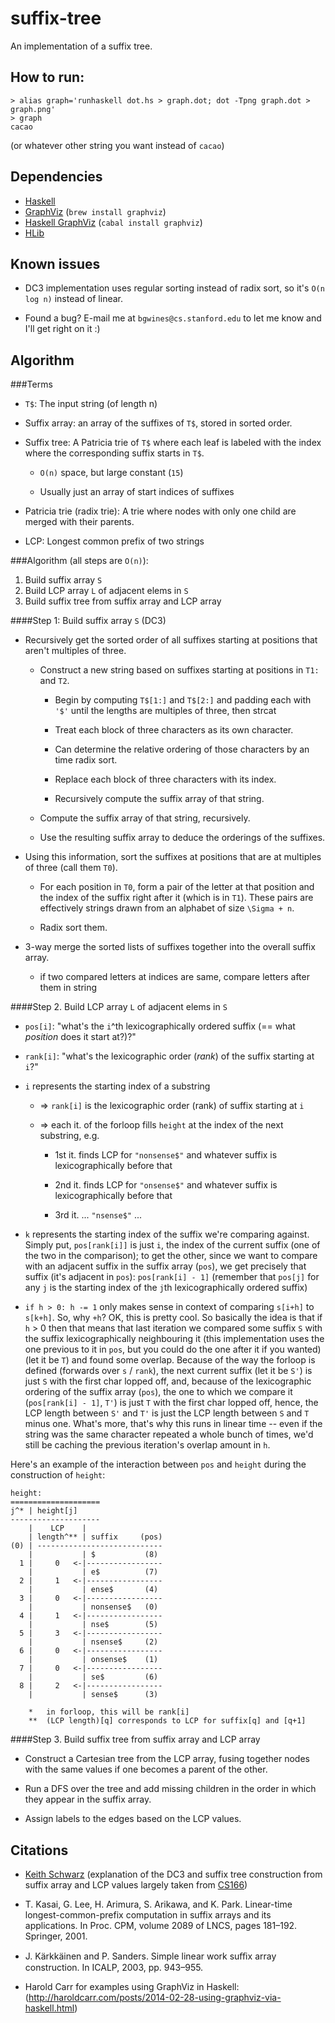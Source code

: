 suffix-tree
===========

An implementation of a suffix tree.

How to run:
-----------

    > alias graph='runhaskell dot.hs > graph.dot; dot -Tpng graph.dot > graph.png'
    > graph
    cacao

(or whatever other string you want instead of `cacao`)

Dependencies
------------

- [Haskell](http://www.haskell.org/haskellwiki/Haskell)
- [GraphViz](http://graphviz.org/) (`brew install graphviz`)
- [Haskell GraphViz](https://hackage.haskell.org/package/graphviz) (`cabal install graphviz`)
- [HLib](https://github.com/bgwines/hlib)

Known issues
------------

- DC3 implementation uses regular sorting instead of radix sort, so it's `O(n log n)` instead of linear.

- Found a bug? E-mail me at `bgwines@cs.stanford.edu` to let me know and I'll get right on it :)

Algorithm
---------

###Terms
- `T$`: The input string (of length n)

- Suffix array: an array of the suffixes of `T$`, stored in sorted order.

- Suffix tree: A Patricia trie of `T$` where each leaf is labeled with the index where the corresponding suffix starts in `T$`.

	- `O(n)` space, but large constant (`15`)

	- Usually just an array of start indices of suffixes

- Patricia trie (radix trie): A trie where nodes with only one child are merged with their parents.

- LCP: Longest common prefix of two strings

###Algorithm
(all steps are `O(n)`):
	
1. Build suffix array `S`
2. Build LCP array `L` of adjacent elems in `S`
3. Build suffix tree from suffix array and LCP array

####Step 1: Build suffix array `S` (DC3)

- Recursively get the sorted order of all suffixes starting at positions that aren't multiples of three.
	- Construct a new string based on suffixes starting at positions in `T1:` and `T2`.
		- Begin by computing `T$[1:]` and `T$[2:]` and padding each with `'$'` until the lengths are multiples of three, then strcat

		- Treat each block of three characters as its own character.
		
		- Can determine the relative ordering of those characters by an time radix sort.

		- Replace each block of three characters with its index.

		- Recursively compute the suffix array of that string.

	- Compute the suffix array of that string, recursively.

	- Use the resulting suffix array to deduce the orderings of the suffixes.

- Using this information, sort the suffixes at positions that are at multiples of three (call them `T0`).
	- For each position in `T0`, form a pair of the letter at that position and the index of the suffix right after it (which is in `T1`). These pairs are effectively strings drawn from an alphabet of size `\Sigma + n`.

	- Radix sort them.

- 3-way merge the sorted lists of suffixes together into the overall suffix array.
	- if two compared letters at indices are same, compare letters after them in string

####Step 2. Build LCP array `L` of adjacent elems in `S`

- `pos[i]`: "what's the `i`^th lexicographically ordered suffix (== what _position_ does it start at?)?"

- `rank[i]`: "what's the lexicographic order (_rank_) of the suffix starting at `i`?"

- `i` represents the starting index of a substring

	- => `rank[i]` is the lexicographic order (rank) of suffix starting at `i`

	- => each it. of the forloop fills `height` at the index of the next substring, e.g.

		- 1st it. finds LCP for `"nonsense$"` and whatever suffix is lexicographically before that

		- 2nd it. finds LCP for  `"onsense$"` and whatever suffix is lexicographically before that

		- 3rd it.        ...      `"nsense$"`     ...

- `k` represents the starting index of the suffix we're comparing against. Simply put, `pos[rank[i]]` is just `i`, the index of the current suffix (one of the two in the comparison); to get the other, since we want to compare with an adjacent suffix in the suffix array (`pos`), we get precisely that suffix (it's adjacent in `pos`): `pos[rank[i] - 1]` (remember that `pos[j]` for any `j` is the starting index of the `j`th lexicographically ordered suffix)


- `if h > 0: h -= 1` only makes sense in context of comparing `s[i+h]` to `s[k+h]`. So, why `+h`? OK, this is pretty cool. So basically the idea is that if `h` > 0 then that means that last iteration we compared some suffix `S` with the suffix lexicographically neighbouring it (this implementation uses the one previous to it in `pos`, but you could do the one after it if you wanted) (let it be `T`) and found some overlap. Because of the way the forloop is defined (forwards over `s` / `rank`), the next current suffix (let it be `S'`) is just `S` with the first char lopped off, and, because of the lexicographic ordering of the suffix array (`pos`), the one to which we compare it (`pos[rank[i] - 1]`, `T'`) is just `T` with the first char lopped off, hence, the LCP length between `S'` and `T'` is just the LCP length between `S` and `T` minus one. What's more, that's why this runs in linear time -- even if the string was the same character repeated a whole bunch of times, we'd still be caching the previous iteration's overlap amount in `h`.

Here's an example of the interaction between `pos` and `height` during the construction of `height`:

    height:
    ====================
    j^* | height[j]
    --------------------
        |    LCP    |
        | length^** | suffix     (pos)
    (0) | ----------------------------
        |           | $           (8)
      1 |     0   <-|-----------------
        |           | e$          (7)
      2 |     1   <-|-----------------
        |           | ense$       (4)
      3 |     0   <-|-----------------
        |           | nonsense$   (0)
      4 |     1   <-|-----------------
        |           | nse$        (5)
      5 |     3   <-|-----------------
        |           | nsense$     (2)
      6 |     0   <-|-----------------
        |           | onsense$    (1)
      7 |     0   <-|-----------------
        |           | se$         (6)
      8 |     2   <-|-----------------
        |           | sense$      (3)

    	*	in forloop, this will be rank[i]
        **	(LCP length)[q] corresponds to LCP for suffix[q] and [q+1]

####Step 3. Build suffix tree from suffix array and LCP array

- Construct a Cartesian tree from the LCP array, fusing together nodes with the same values if one becomes a parent of the other.

- Run a DFS over the tree and add missing children in the order in which they appear in the suffix array.

- Assign labels to the edges based on the LCP values.

Citations
---------

- [Keith Schwarz](http://www.keithschwarz.com/) (explanation of the DC3 and suffix tree construction from suffix array and LCP values largely taken from [CS166](http://www.stanford.edu/class/cs166/))

- T. Kasai, G. Lee, H. Arimura, S. Arikawa, and K. Park. Linear-time longest-common-prefix computation in suffix arrays and its applications. In Proc. CPM, volume 2089 of LNCS, pages 181–192. Springer, 2001.

-  J. Kärkkäinen and P. Sanders. Simple linear work suﬃx array construction. In ICALP, 2003, pp. 943–955.

- Harold Carr for examples using GraphViz in Haskell: (<http://haroldcarr.com/posts/2014-02-28-using-graphviz-via-haskell.html>)